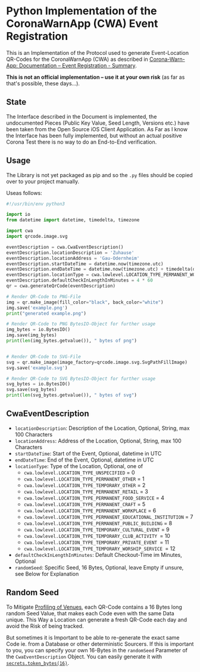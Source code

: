 Python Implementation of the CoronaWarnApp (CWA) Event Registration
===================================================================

This is an Implementation of the Protocol used to generate Event-Location QR-Codes for the CoronaWarnApp (CWA) as described in [
Corona-Warn-App: Documentation – Event Registration - Summary](https://github.com/corona-warn-app/cwa-documentation/blob/c0e2829/event_registration.md).

**This is not an official implementation – use it at your own risk** (as far as that's possible, these days…).

State
-----
The Interface described in the Document is implemented, the undocumented Pieces (Public Key Value, Seed Length, Versions etc.) have been taken from the Open Source iOS Client Application. As Far as I know the Interface has been fully implemented, but without an actual positive Corona Test there is no way to do an End-to-End verification.

Usage
-----
The Library is not yet packaged as pip and so the `.py` files should be copied over to your project manually.

Useas follows:
```py
#!/usr/bin/env python3

import io
from datetime import datetime, timedelta, timezone

import cwa
import qrcode.image.svg

eventDescription = cwa.CwaEventDescription()
eventDescription.locationDescription = 'Zuhause'
eventDescription.locationAddress = 'Gau-Odernheim'
eventDescription.startDateTime = datetime.now(timezone.utc)
eventDescription.endDateTime = datetime.now(timezone.utc) + timedelta(days=2)
eventDescription.locationType = cwa.lowlevel.LOCATION_TYPE_PERMANENT_WORKPLACE
eventDescription.defaultCheckInLengthInMinutes = 4 * 60
qr = cwa.generateQrCode(eventDescription)

# Render QR-Code to PNG-File
img = qr.make_image(fill_color="black", back_color="white")
img.save('example.png')
print("generated example.png")

# Render QR-Code to PNG BytesIO-Object for further usage
img_bytes = io.BytesIO()
img.save(img_bytes)
print(len(img_bytes.getvalue()), " bytes of png")


# Render QR-Code to SVG-File
svg = qr.make_image(image_factory=qrcode.image.svg.SvgPathFillImage)
svg.save('example.svg')

# Render QR-Code to SVG BytesIO-Object for further usage
svg_bytes = io.BytesIO()
svg.save(svg_bytes)
print(len(svg_bytes.getvalue()), " bytes of svg")
```

CwaEventDescription
-------------------
- `locationDescription`: Description of the Location, Optional, String, max 100 Characters
- `locationAddress`: Address of the Location, Optional, String, max 100 Characters
- `startDateTime`: Start of the Event, Optional, datetime in UTC
- `endDateTime`: End of the Event, Optional, datetime in UTC
- `locationType`: Type of the Location, Optional, one of
	- `cwa.lowlevel.LOCATION_TYPE_UNSPECIFIED` = 0
	- `cwa.lowlevel.LOCATION_TYPE_PERMANENT_OTHER` = 1
	- `cwa.lowlevel.LOCATION_TYPE_TEMPORARY_OTHER` = 2
	- `cwa.lowlevel.LOCATION_TYPE_PERMANENT_RETAIL` = 3
	- `cwa.lowlevel.LOCATION_TYPE_PERMANENT_FOOD_SERVICE` = 4
	- `cwa.lowlevel.LOCATION_TYPE_PERMANENT_CRAFT` = 5
	- `cwa.lowlevel.LOCATION_TYPE_PERMANENT_WORKPLACE` = 6
	- `cwa.lowlevel.LOCATION_TYPE_PERMANENT_EDUCATIONAL_INSTITUTION` = 7
	- `cwa.lowlevel.LOCATION_TYPE_PERMANENT_PUBLIC_BUILDING` = 8
	- `cwa.lowlevel.LOCATION_TYPE_TEMPORARY_CULTURAL_EVENT` = 9
	- `cwa.lowlevel.LOCATION_TYPE_TEMPORARY_CLUB_ACTIVITY `= 10
	- `cwa.lowlevel.LOCATION_TYPE_TEMPORARY_PRIVATE_EVENT `= 11
	- `cwa.lowlevel.LOCATION_TYPE_TEMPORARY_WORSHIP_SERVICE `= 12
- `defaultCheckInLengthInMinutes`: Default Checkout-Time im Minutes, Optional
- `randomSeed`: Specific Seed, 16 Bytes, Optional, leave Empty if unsure, see Below for Explanation

Random Seed
-----------
To Mitigate [Profiling of Venues](https://github.com/corona-warn-app/cwa-documentation/blob/c0e2829/event_registration.md#profiling-of-venues), each QR-Code contains a 16 Bytes long random Seed Value, that makes each Code even with the same Data unique. This Way a Location can generate a fresh QR-Code each day and avoid the Risk of being tracked.

But sometimes it is Important to be able to re-generate the exact same Code ie. from a Database or other deterministic Sourcers. If this is important to you, you can specify your own 16-Bytes in the `randomSeed` Parameter of the `CwaEventDescription` Object. You can easily generate it with [`secrets.token_bytes(16)`](https://docs.python.org/3/library/secrets.html#secrets.token_bytes).
